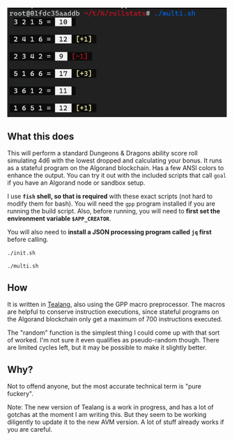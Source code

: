 ![scn](path.png)

## What this does

This will perform a standard Dungeons & Dragons ability score roll simulating 4d6 with the lowest dropped and calculating your bonus.
It runs as a stateful program on the Algorand blockchain. Has a few ANSI colors to enhance the output.
You can try it out with the included scripts that call `goal` if you have an Algorand node or sandbox setup.

I use **`fish` shell, so that is required** with these exact scripts (not hard to modify them for bash). You will need the `gpp` program installed if you are running the build script.
Also, before running, you will need to **first set the environment variable `$APP_CREATOR`**.

You will also need to **install a JSON processing program called `jq` first** before calling.

```shell
./init.sh
```

```shell
./multi.sh
```

## How

It is written in [Tealang](https://github.com/pzbitskiy/tealang), also using the GPP macro preprocessor.  The macros are helpful to conserve instruction executions, since stateful programs
on the Algorand blockchain only get a maximum of 700 instructions executed.

The "random" function is the simplest thing I could come up with that sort of worked. I'm not sure it even qualifies as pseudo-random though.  There are limited cycles left, but it may be possible to make it slightly better.

## Why?

Not to offend anyone, but the most accurate technical term is "pure fuckery".

Note: The new version of Tealang is a work in progress, and has a lot of gotchas at the moment I am writing this.  But they seem to be working
diligently to update it to the new AVM version.  A lot of stuff already works if you are careful.
